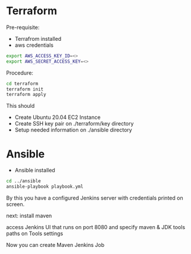 # Terraform 

Pre-requisite:
- Terrafrom installed
- aws credentials
```bash
export AWS_ACCESS_KEY_ID=<>
export AWS_SECRET_ACCESS_KEY=<>
```
Procedure:
```bash
cd terraform
terraform init
terraform apply
```
This should
- Create Ubuntu 20.04 EC2 Instance
- Create SSH key pair on ./terraform/key directory
- Setup needed information on ./ansible directory

# Ansible 
- Ansible installed
```bash
cd ../ansible
ansible-playbook playbook.yml
```

By this you have a configured Jenkins server with credentials printed on screen.

next:
install maven

access Jenkins UI that runs on port 8080 and specify maven & JDK tools paths on Tools settings

Now you can create Maven Jenkins Job
